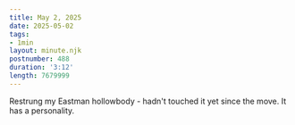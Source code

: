 ```yaml
---
title: May 2, 2025
date: 2025-05-02
tags:
- 1min
layout: minute.njk
postnumber: 488
duration: '3:12'
length: 7679999
---
```

Restrung my Eastman hollowbody - hadn't touched it yet since the move. It has a personality. 